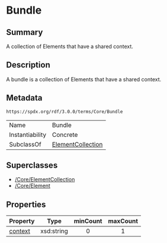 <!-- Automatically generated by spec-parser v2.1.0 on 2024-06-17T15:44:58.460830+00:00 -->
<!-- SPDX-License-Identifier: Community-Spec-1.0 -->

# Bundle

## Summary

A collection of Elements that have a shared context.


## Description

A bundle is a collection of Elements that have a shared context.


## Metadata

`https://spdx.org/rdf/3.0.0/terms/Core/Bundle`


| | |
|---|---|
| Name | Bundle |
| Instantiability | Concrete |
| SubclassOf | [ElementCollection](../Classes/ElementCollection.md) |


## Superclasses

* [/Core/ElementCollection](../../Core/Classes/ElementCollection.md)
* [/Core/Element](../../Core/Classes/Element.md)




## Properties

| Property | Type | minCount | maxCount |
|---|---|:---:|:---:|
| [context](../Properties/context.md) | xsd:string | 0 | 1 |


